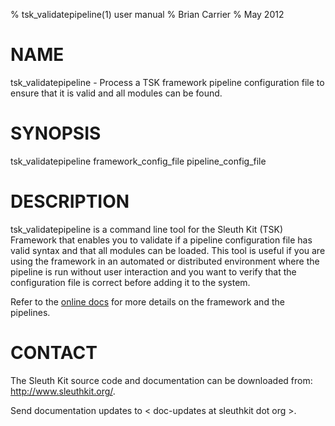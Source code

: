 % tsk_validatepipeline(1) user manual
% Brian Carrier
% May 2012

# NAME

tsk_validatepipeline - Process a TSK framework pipeline configuration file to ensure that it is valid and all modules can be found. 

# SYNOPSIS

tsk_validatepipeline framework_config_file pipeline_config_file

# DESCRIPTION

tsk_validatepipeline is a command line tool for the Sleuth Kit (TSK) Framework that enables you to validate if a pipeline configuration file has valid syntax and that all modules can be loaded.  This tool is useful if you are using the framework in an automated or distributed environment where the pipeline is run without user interaction and you want to verify that the configuration file is correct before adding it to the system.

Refer to the [online docs](http://www.sleuthkit.org/sleuthkit/docs/framework-docs/) for more details on the framework and the pipelines.


# CONTACT

The Sleuth Kit source code and documentation can be downloaded from: 
<http://www.sleuthkit.org/>.

Send documentation updates to &lt; doc-updates at sleuthkit dot org &gt;.
